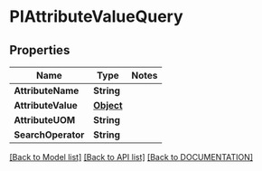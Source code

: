 # PIAttributeValueQuery

## Properties
Name | Type | Notes
------------ | ------------- | -------------
**AttributeName** | **String**
**AttributeValue** | **[**Object**](../models/Object.md)**
**AttributeUOM** | **String**
**SearchOperator** | **String**

[[Back to Model list]](../../DOCUMENTATION.md#documentation-for-models) [[Back to API list]](../../DOCUMENTATION.md#documentation-for-api-endpoints) [[Back to DOCUMENTATION]](../../DOCUMENTATION.md)
